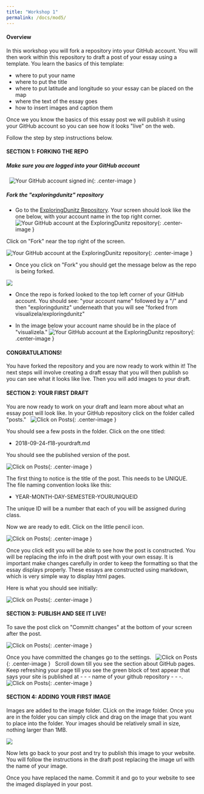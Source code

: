 ```yaml
---
title: "Workshop 1"
permalink: /docs/mod5/
---
```


#### Overview
In this workshop you will fork a repository into your GitHub account. You will then work within this repository to draft a post of your essay using a template. You learn the basics of this template:
* where to put your name 
* where to put the title
* where to put latitude and longitude so your essay can be placed on the map
* where the text of the essay goes
* how to insert images and caption them

Once we you know the basics of this essay post we will publish it using your GitHub account so you can see how it looks "live" on the web.

Follow the step by step instructions below.
#### SECTION 1: FORKING THE REPO
##### Make sure you are logged into your GitHub account 
&nbsp;
![Your GitHub account signed in](https://raw.githubusercontent.com/visualizela/exploringdunitzdoc/gh-pages/img/githubsignedin.jpg){: .center-image }
&nbsp;
##### Fork the "exploringdunitz" repository

* Go to the [ExploringDunitz Repository](https://github.com/visualizela/exploringdunitz). Your screen should look like the one below, with your account name in the top right corner.
&nbsp;
![Your GitHub account at the ExploringDunitz repository](https://raw.githubusercontent.com/visualizela/exploringdunitzdoc/gh-pages/img/github1.jpg){: .center-image }

Click on "Fork" near the top right of the screen.

![Your GitHub account at the ExploringDunitz repository](https://raw.githubusercontent.com/visualizela/exploringdunitzdoc/gh-pages/img/github2.jpg){: .center-image }

* Once you click on "Fork" you should get the message below as the repo is being forked.

<img src="https://raw.githubusercontent.com/visualizela/exploringdunitzdoc/gh-pages/img/github3.gif"/>

* Once the repo is forked looked to the top left corner of your GitHub account. You should see:
"your account name" followed by a "/" and then "exploringdunitz" underneath that you will see "forked from visualizela/exploringdunitz"

* In the image below your account name should be in the place of "visualizela."
![Your GitHub account at the ExploringDunitz repository](https://raw.githubusercontent.com/visualizela/exploringdunitzdoc/gh-pages/img/github4.jpg){: .center-image }
&nbsp;
#### CONGRATULATIONS!
You have forked the repository and you are now ready to work within it! The next steps will involve creating a draft essay that you will then publish so you can see what it looks like live. Then you will add images to your draft.
&nbsp;
#### SECTION 2: YOUR FIRST DRAFT

You are now ready to work on your draft and learn more about what an essay post will look like. In your GitHub repository click on the folder called "posts." 
&nbsp;
![Click on Posts](https://raw.githubusercontent.com/visualizela/exploringdunitzdoc/gh-pages/img/github5.jpg){: .center-image }

You should see a few posts in the folder. Click on the one titled:
* 2018-09-24-f18-yourdraft.md

You should see the published version of the post.

![Click on Posts](https://raw.githubusercontent.com/visualizela/exploringdunitzdoc/gh-pages/img/github7.jpg){: .center-image }

The first thing to notice is the title of the post. This needs to be UNIQUE. The file naming convention looks like this:
* YEAR-MONTH-DAY-SEMESTER-YOURUNIQUEID

The unique ID will be a number that each of you will be assigned during class.

Now we are ready to edit. Click on the little pencil icon.

![Click on Posts](https://raw.githubusercontent.com/visualizela/exploringdunitzdoc/gh-pages/img/github6.jpg){: .center-image }

Once you click edit you will be able to see how the post is constructed. You will be replacing the info in the draft post with your own essay. It is important make changes carefully in order to keep the formatting so that the essay displays properly. These essays are constructed using markdown, which is very simple way to display html pages.

Here is what you should see initially:

![Click on Posts](https://raw.githubusercontent.com/visualizela/exploringdunitzdoc/gh-pages/img/github8.jpg){: .center-image }

#### SECTION 3: PUBLISH AND SEE IT LIVE!

To save the post click on "Committ changes" at the bottom of your screen after the post. 

![Click on Posts](https://raw.githubusercontent.com/visualizela/exploringdunitzdoc/gh-pages/img/github9.jpg){: .center-image }

Once you have committed the changes go to the settings.
&nbsp;
![Click on Posts](https://raw.githubusercontent.com/visualizela/exploringdunitzdoc/gh-pages/img/github9.jpg){: .center-image }
&nbsp;
Scroll down till you see the section about GitHub pages. Keep refreshing your page till you see the green block of text appear that says your site is published at - - - name of your github repository - - -.
&nbsp;
![Click on Posts](https://raw.githubusercontent.com/visualizela/exploringdunitzdoc/gh-pages/img/github11.jpg){: .center-image }
&nbsp;

#### SECTION 4: ADDING YOUR FIRST IMAGE
Images are added to the image folder. CLick on the image folder. Once you are in the folder you can simply click and drag on the image that you want to place into the folder. Your images should be relatively small in size, nothing larger than 1MB.

<img src="https://raw.githubusercontent.com/visualizela/exploringdunitzdoc/gh-pages/img/imageuploadgithub.gif"/>

Now lets go back to your post and try to publish this image to your website. You will follow the instructions in the draft post replacing the image url with the name of your image.

Once you have replaced the name. Commit it and go to your website to see the imaged displayed in your post.




 
